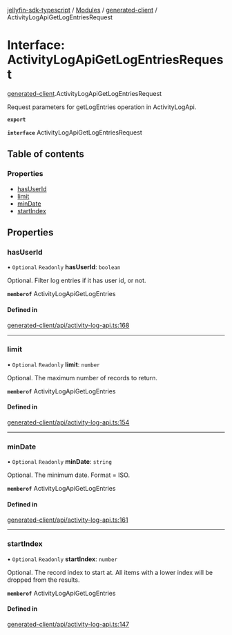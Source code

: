 [jellyfin-sdk-typescript](../README.md) / [Modules](../modules.md) / [generated-client](../modules/generated_client.md) / ActivityLogApiGetLogEntriesRequest

# Interface: ActivityLogApiGetLogEntriesRequest

[generated-client](../modules/generated_client.md).ActivityLogApiGetLogEntriesRequest

Request parameters for getLogEntries operation in ActivityLogApi.

**`export`**

**`interface`** ActivityLogApiGetLogEntriesRequest

## Table of contents

### Properties

- [hasUserId](generated_client.ActivityLogApiGetLogEntriesRequest.md#hasuserid)
- [limit](generated_client.ActivityLogApiGetLogEntriesRequest.md#limit)
- [minDate](generated_client.ActivityLogApiGetLogEntriesRequest.md#mindate)
- [startIndex](generated_client.ActivityLogApiGetLogEntriesRequest.md#startindex)

## Properties

### hasUserId

• `Optional` `Readonly` **hasUserId**: `boolean`

Optional. Filter log entries if it has user id, or not.

**`memberof`** ActivityLogApiGetLogEntries

#### Defined in

[generated-client/api/activity-log-api.ts:168](https://github.com/thornbill/jellyfin-sdk-typescript/blob/46678c1/src/generated-client/api/activity-log-api.ts#L168)

___

### limit

• `Optional` `Readonly` **limit**: `number`

Optional. The maximum number of records to return.

**`memberof`** ActivityLogApiGetLogEntries

#### Defined in

[generated-client/api/activity-log-api.ts:154](https://github.com/thornbill/jellyfin-sdk-typescript/blob/46678c1/src/generated-client/api/activity-log-api.ts#L154)

___

### minDate

• `Optional` `Readonly` **minDate**: `string`

Optional. The minimum date. Format &#x3D; ISO.

**`memberof`** ActivityLogApiGetLogEntries

#### Defined in

[generated-client/api/activity-log-api.ts:161](https://github.com/thornbill/jellyfin-sdk-typescript/blob/46678c1/src/generated-client/api/activity-log-api.ts#L161)

___

### startIndex

• `Optional` `Readonly` **startIndex**: `number`

Optional. The record index to start at. All items with a lower index will be dropped from the results.

**`memberof`** ActivityLogApiGetLogEntries

#### Defined in

[generated-client/api/activity-log-api.ts:147](https://github.com/thornbill/jellyfin-sdk-typescript/blob/46678c1/src/generated-client/api/activity-log-api.ts#L147)
